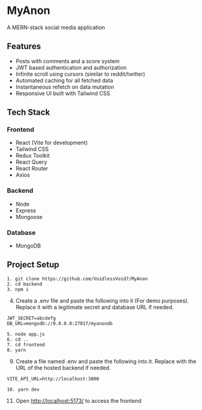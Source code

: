 # MyAnon

A MERN-stack social media application

## Features

- Posts with comments and a score system
- JWT based authentication and authorization
- Infinite scroll using cursors (similar to reddit/twitter)
- Automated caching for all fetched data
- Instantaneous refetch on data mutation
- Responsive UI built with Tailwind CSS

## Tech Stack

### Frontend

- React (Vite for development)
- Tailwind CSS
- Redux Toolkit
- React Query
- React Router
- Axios

### Backend

- Node
- Express
- Mongoose

### Database

- MongoDB

## Project Setup

```
1. git clone https://github.com/VoidlessVoid7/MyAnon
2. cd backend
3. npm i
```
4. Create a .env file and paste the following into it (For demo purposes). Replace it with a legitimate secret and database URL if needed.

```
JWT_SECRET=abcdefg
DB_URL=mongodb://0.0.0.0:27017/myanondb
```
```
5. node app.js
6. cd ..
7. cd frontend
8. yarn
```
9. Create a file named .env and paste the following into it. Replace with the URL of the hosted backend if needed.
```
VITE_API_URL=http://localhost:3000
```
```
10. yarn dev
```
11. Open <http://localhost:5173/> to access the frontend
